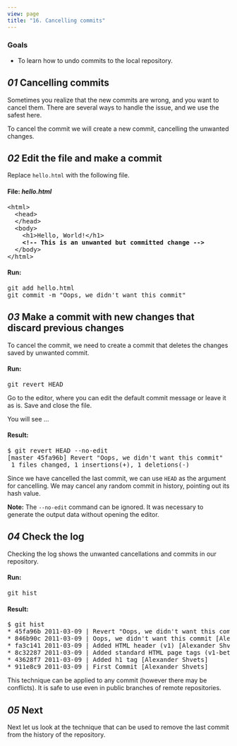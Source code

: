 ```yaml
---
view: page
title: "16. Cancelling commits"
---
```


<h3>Goals</h3>

<ul><li>To learn how to undo commits to the local repository.</li></ul>

<h2><em>01</em> Cancelling commits</h2>

<p>Sometimes you realize that the new commits are wrong, and you want to cancel them. There are several ways to handle the issue, and we use the safest here.</p>

<p>To cancel the commit we will create a new commit, cancelling the unwanted changes.</p>

<h2><em>02</em> Edit the file and make a commit</h2>

<p>Replace  <code>hello.html</code> with the following file.</p>

<h4 class="h4-pre">File: <em>hello.html</em></h4>

<pre class="file">&lt;html&gt;
  &lt;head&gt;
  &lt;/head&gt;
  &lt;body&gt;
    &lt;h1&gt;Hello, World!&lt;/h1&gt;
    <strong>&lt;!-- This is an unwanted but committed change --&gt;</strong>
  &lt;/body&gt;
&lt;/html&gt;</pre>

<h4 class="h4-pre">Run:</h4>

<pre class="instructions">git add hello.html
git commit -m "Oops, we didn't want this commit"</pre>

<h2><em>03</em> Make a commit with new changes that discard previous changes </h2>

<p>To cancel the commit, we need to create a commit that deletes the changes saved by unwanted commit.</p>

<h4 class="h4-pre">Run:</h4>

<pre class="instructions">git revert HEAD</pre>

<p>Go to the editor, where you can edit the default commit message or leave it as is. Save and close the file.</p>

<p>You will see &#8230;</p>

<h4 class="h4-pre">Result:</h4>

<pre class="sample">$ git revert HEAD --no-edit
[master 45fa96b] Revert "Oops, we didn't want this commit"
 1 files changed, 1 insertions(+), 1 deletions(-)</pre>

<p>Since we have cancelled the last commit, we can use <code>HEAD</code> as the argument for cancelling. We may cancel any random commit in history, pointing out its hash value.</p>

<p class="note"><strong>Note:</strong> The <code>--no-edit</code> command can be ignored. It was necessary to generate the output data without opening the editor.</p>

<h2><em>04</em> Check the log</h2>

<p>Checking the log shows the unwanted cancellations and commits in our repository.</p>

<h4 class="h4-pre">Run:</h4>

<pre class="instructions">git hist</pre>

<h4 class="h4-pre">Result:</h4>

<pre class="sample">$ git hist
* 45fa96b 2011-03-09 | Revert "Oops, we didn't want this commit" (HEAD, master) [Alexander Shvets]
* 846b90c 2011-03-09 | Oops, we didn't want this commit [Alexander Shvets]
* fa3c141 2011-03-09 | Added HTML header (v1) [Alexander Shvets]
* 8c32287 2011-03-09 | Added standard HTML page tags (v1-beta) [Alexander Shvets]
* 43628f7 2011-03-09 | Added h1 tag [Alexander Shvets]
* 911e8c9 2011-03-09 | First Commit [Alexander Shvets]</pre>

<p>This technique can be applied to any commit (however there may be conflicts). It is safe to use even in public branches of remote repositories.</p>

<h2><em>05</em> Next</h2>

<p>Next let us look at the technique that can be used to remove the last commit from the history of the repository.</p>
